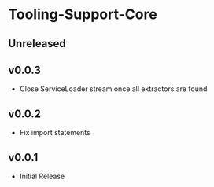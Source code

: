 # Tooling-Support-Core

## Unreleased

## v0.0.3
- Close ServiceLoader stream once all extractors are found

## v0.0.2
- Fix import statements

## v0.0.1
- Initial Release
